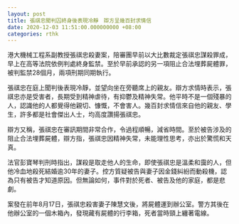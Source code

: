 ```yaml
---
layout: post
title: 張祺忠聞判囚終身後表現冷靜　辯方呈幾百封求情信
date: 2020-12-03 11:51:00.000000000 +08:00
categories: rthk
---
```


港大機械工程系副教授張祺忠殺妻案，陪審團早前以大比數裁定張祺忠謀殺罪成，早上在高等法院依例判處終身監禁。至於早前承認的另一項阻止合法埋葬屍體罪，被判監禁28個月，兩項刑期同期執行。 

張祺忠在庭上聞判後表現冷靜，並望向坐在旁聽席上的親友。辯方求情時表示，張祺忠亦是受害者，長期受到精神虐待，有抑鬱及精神失常。他平時不是一個殘暴的人，認識他的人都覺得他親切、慷慨，不會害人。幾百封求情信來自他的親友、學生，許多都是社會傑出人士，均高度讚揚張祺忠。 

辯方又稱，張祺忠在審訊期間非常合作，令過程順暢，減省時間。至於被告涉及的阻止合法埋葬屍體，辯方指，張祺忠因精神失常，未能理性思考，亦出於驚慌和天真。

法官彭寶琴判刑時指出，謀殺是取走他人的生命，即使張祺忠是溫柔和靄的人，但他冷血地殺死結婚逾30年的妻子。控方質疑被告與妻子因金錢糾紛而動殺機，認為只有被告才知道原因。但無論如何，事件對於死者、被告及他的家庭，都是悲劇。

案發在前年8月17日，張祺忠殺害妻子陳慧文後，將屍體運到辦公室。警方其後在他辦公室的一個木箱內，發現藏有屍體的行李箱，死者當時頸上纏著電線。
